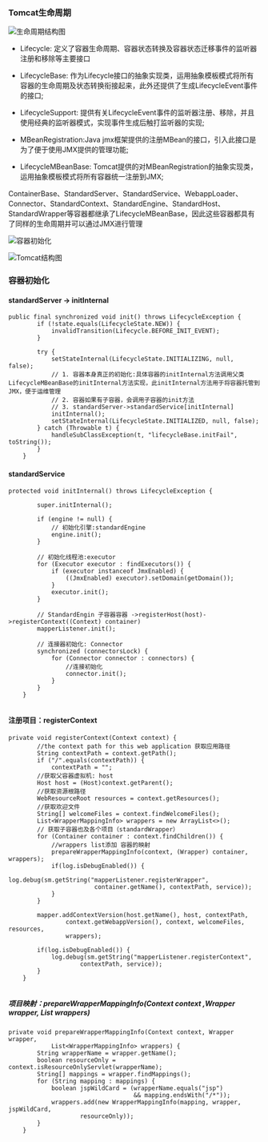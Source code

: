 ### Tomcat生命周期

![生命周期结构图](https://s1.ax1x.com/2020/07/16/UrDI1g.jpg)

- Lifecycle: 定义了容器生命周期、容器状态转换及容器状态迁移事件的监听器注册和移除等主要接口

- LifecycleBase: 作为Lifecycle接口的抽象实现类，运用抽象模板模式将所有容器的生命周期及状态转换衔接起来，此外还提供了生成LifecycleEvent事件的接口;

- LifecycleSupport: 提供有关LifecycleEvent事件的监听器注册、移除，并且使用经典的监听器模式，实现事件生成后触打监听器的实现;

- MBeanRegistration:Java jmx框架提供的注册MBean的接口，引入此接口是为了便于使用JMX提供的管理功能;

- LifecycleMBeanBase: Tomcat提供的对MBeanRegistration的抽象实现类，运用抽象模板模式将所有容器统一注册到JMX;

ContainerBase、StandardServer、StandardService、WebappLoader、Connector、StandardContext、StandardEngine、StandardHost、StandardWrapper等容器都继承了LifecycleMBeanBase，因此这些容器都具有了同样的生命周期并可以通过JMX进行管理

![容器初始化](https://s1.ax1x.com/2020/07/18/UgcQHO.jpg)

![Tomcat结构图](https://s1.ax1x.com/2020/07/18/Ug0DpV.jpg)

### 容器初始化

#### standardServer -> initInternal

```
public final synchronized void init() throws LifecycleException {
        if (!state.equals(LifecycleState.NEW)) {
            invalidTransition(Lifecycle.BEFORE_INIT_EVENT);
        }

        try {
            setStateInternal(LifecycleState.INITIALIZING, null, false);
            // 1. 容器本身真正的初始化:具体容器的initInternal方法调用父类LifecycleMBeanBase的initInternal方法实现，此initInternal方法用于将容器托管到JMX，便于运维管理
            // 2. 容器如果有子容器，会调用子容器的init方法
            // 3. standardServer->standardService[initInternal]
            initInternal();
            setStateInternal(LifecycleState.INITIALIZED, null, false);
        } catch (Throwable t) {
            handleSubClassException(t, "lifecycleBase.initFail", toString());
        }
    }

```

#### standardService

```
protected void initInternal() throws LifecycleException {

        super.initInternal();

        if (engine != null) {
            // 初始化引擎:standardEngine
            engine.init();
        }

        // 初始化线程池:executor
        for (Executor executor : findExecutors()) {
            if (executor instanceof JmxEnabled) {
                ((JmxEnabled) executor).setDomain(getDomain());
            }
            executor.init();
        }

        // StandardEngin 子容器容器 ->registerHost(host)->registerContext((Context) container)
        mapperListener.init();

        // 连接器初始化: Connector 
        synchronized (connectorsLock) {
            for (Connector connector : connectors) {
                //连接初始化
                connector.init();
            }
        }
    }


```

#### 注册项目：registerContext

```
private void registerContext(Context context) {
        //the context path for this web application 获取应用路径
        String contextPath = context.getPath();
        if ("/".equals(contextPath)) {
            contextPath = "";
        //获取父容器虚拟机: host
        Host host = (Host)context.getParent();
        //获取资源根路径
        WebResourceRoot resources = context.getResources();
        //获取欢迎文件
        String[] welcomeFiles = context.findWelcomeFiles();
        List<WrapperMappingInfo> wrappers = new ArrayList<>();
        // 获取子容器也及各个项目（standardWrapper）
        for (Container container : context.findChildren()) {
            //wrappers list添加 容器的映射
            prepareWrapperMappingInfo(context, (Wrapper) container, wrappers);
            if(log.isDebugEnabled()) {
                log.debug(sm.getString("mapperListener.registerWrapper",
                        container.getName(), contextPath, service));
            }
        }

        mapper.addContextVersion(host.getName(), host, contextPath,
                context.getWebappVersion(), context, welcomeFiles, resources,
                wrappers);

        if(log.isDebugEnabled()) {
            log.debug(sm.getString("mapperListener.registerContext",
                    contextPath, service));
        }
    }


```

##### 项目映射：prepareWrapperMappingInfo(Context context ,Wrapper wrapper, List<WrapperMappingInfo> wrappers)

```
private void prepareWrapperMappingInfo(Context context, Wrapper wrapper,
            List<WrapperMappingInfo> wrappers) {
        String wrapperName = wrapper.getName();
        boolean resourceOnly = context.isResourceOnlyServlet(wrapperName);
        String[] mappings = wrapper.findMappings();
        for (String mapping : mappings) {
            boolean jspWildCard = (wrapperName.equals("jsp")
                                   && mapping.endsWith("/*"));
            wrappers.add(new WrapperMappingInfo(mapping, wrapper, jspWildCard,
                    resourceOnly));
        }
    }

```